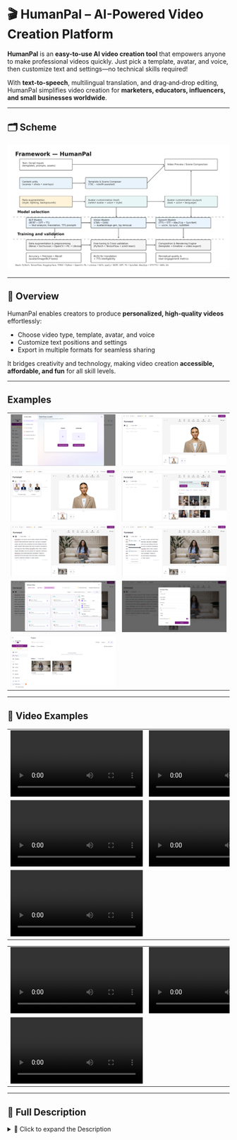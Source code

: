 # 🎬 HumanPal – AI-Powered Video Creation Platform

**HumanPal** is an **easy-to-use AI video creation tool** that empowers anyone to make professional videos quickly. Just pick a template, avatar, and voice, then customize text and settings—no technical skills required!

With **text-to-speech**, multilingual translation, and drag‑and‑drop editing, HumanPal simplifies video creation for **marketers, educators, influencers, and small businesses worldwide**.

---

## 🗂 Scheme

<img src="./img/img-10.png" alt="Scheme" />

---

## 🔹 Overview
HumanPal enables creators to produce **personalized, high-quality videos** effortlessly:
- Choose video type, template, avatar, and voice
- Customize text positions and settings
- Export in multiple formats for seamless sharing

It bridges creativity and technology, making video creation **accessible, affordable, and fun** for all skill levels.

---

## Examples

<table>
    <tbody>
        <tr>
            <td>
                <img src="./img/img-1.png" alt="img" />
            </td>
            <td>
                <img src="./img/img-2.png" alt="img" />
            </td>
        </tr>
        <tr>
            <td>
                <img src="./img/img-3.png" alt="img" />
            </td>
            <td>
                <img src="./img/img-4.png" alt="img" />
            </td>
        </tr>
        <tr>
            <td>
                <img src="./img/img-5.png" alt="img" />
            </td>
            <td>
                <img src="./img/img-6.png" alt="img" />
            </td>
        </tr>
        <tr>
            <td>
                <img src="./img/img-7.png" alt="img" />
            </td>
            <td>
                <img src="./img/img-8.png" alt="img" />
            </td>
        </tr>
        <tr>
            <td>
                <img src="./img/img-9.png" alt="img" />
            </td>
        </tr>
    </tbody>
</table>

---

## 🎥 Video Examples

<table>
    <tbody>
        <tr>
            <td>
                <video src="https://github.com/user-attachments/assets/c7bc5818-7a26-4170-a9da-6fa5b29c8efb" controls preload>
                    Your browser does not support the video tag.
                </video>
            </td>
            <td>
                <video src="https://github.com/user-attachments/assets/f702454b-f074-4cb8-9d2c-86717c531228" controls preload>
                    Your browser does not support the video tag.
                </video>
            </td>
        </tr>
        <tr>
            <td>
                <video src="https://github.com/user-attachments/assets/7fc60c7c-efe3-40ae-8bab-9ed356191794" controls preload>
                    Your browser does not support the video tag.
                </video>
            </td>
            <td>
                <video src="https://github.com/user-attachments/assets/b92e2a3a-45ae-48ac-a5fb-9ea2662a3b7c" controls preload>
                    Your browser does not support the video tag.
                </video>
            </td>
        </tr>
        <tr>
            <td>
                <video src="https://github.com/user-attachments/assets/a6c136c8-d45e-4bf3-873d-3db4d4cec13c" controls preload>
                    Your browser does not support the video tag.
                </video>
            </td>
            <td></td>
        </tr>
    </tbody>
</table>

<table>
    <tbody>
        <tr>
            <td width="50%">
                <video src="https://github.com/user-attachments/assets/8fd9f77c-9e00-4688-b98a-7b2ec02e2b79" controls preload>
                    Your browser does not support the video tag.
                </video>
            </td>
            <td width="50%">
                <video src="https://github.com/user-attachments/assets/75e5dd27-861f-441b-902e-2bb34c6a2152" controls preload>
                    Your browser does not support the video tag.
                </video>
            </td>
        </tr>
        <tr>
            <td width="50%">
                <video src="https://github.com/user-attachments/assets/202683d1-3233-42eb-8a7d-7696d9617128" controls preload>
                    Your browser does not support the video tag.
                </video>
            </td>
            <td></td>
        </tr>
    </tbody>
</table>

---

## 📖 Full Description

<details>
  <summary>📖 Click to expand the Description</summary>

### ❌ Problem
- High demand for engaging video content across industries
- Non-technical users struggle with complex video editing tools
- Limited budgets and time prevent consistent content creation
- Traditional production is costly and time-consuming

These challenges hinder creators from **producing high-quality content regularly**, affecting audience engagement and reach.

---

### ✅ Solution
- Step-by-step, user-friendly interface guides creators through video production
- Ready-made templates reduce complex design decisions
- Drag-and-drop editing for **easy element arrangement**
- AI-powered automation saves time, allowing creators to **focus on storytelling**
- Multilingual support and 1-click translation expands global reach
- Text-to-speech & speech-to-text for **voiceovers and subtitles**

**Outcome:** creators can produce engaging, professional videos **without technical expertise**.

---

### 🛠️ Process

#### 1️⃣ Pre-processing
- **Image Processing:** OpenCV, PIL for manipulation, background removal, enhancement
- **Speech Processing:** TensorFlow Audio, Librosa for noise reduction, voice normalization
- **Text Analysis:** NLTK, spaCy for tokenization, lemmatization, sentiment analysis

#### 2️⃣ Model Selection
- **CNNs:** TensorFlow & PyTorch for image generation and manipulation
- **NLP Models:** Transformers (BERT, GPT, T5) for TTS, translations, and text analysis
- **GANs:** TensorFlow & PyTorch for AI Human Photo Generator

#### 3️⃣ Training & Validation
- Deep learning frameworks: TensorFlow, PyTorch
- Data augmentation for robustness
- Cross-validation with scikit-learn modules

#### 4️⃣ Evaluation Metrics
- **Accuracy, Precision, Recall:** classification tasks
- **BLEU Score:** translation quality
- **Perceptual Metrics:** image quality assessment

---

### 🏆 Achievements
- 🚀 **40% increase** in creators using the platform
- ⏱️ **25% faster** video production efficiency
- 💰 **20% cost reduction** in video production
- 📈 **35% higher content consistency**
- 👍 **30% boost** in audience engagement
- 🌍 **25% increase** in global market reach through multilingual support

---

### 🔮 Future Improvements
1. **Advanced AI Integration:** More realistic avatars via deep learning models
2. **Enhanced Collaboration:** Real-time teamwork with WebSocket & WebRTC
3. **Expanded Template Library:** AI-driven recommendations for creative themes
4. **Global Language Support:** Multilingual TTS and translation for worldwide audiences
5. **Community & Marketplace Expansion:** Collaborative platform for sharing and monetizing content

---

### 🧰 Tools & Technologies
- **Frameworks:** PyTorch, TensorFlow, Hugging Face, TFMA
- **Languages:** Python
- **Libraries:** OpenCV, PIL, Syncnet, Wav2Lip, Librosa, NLTK, spaCy
- **AI Models:** BERT, GPT, T5
- **Platforms:** AWS, Git
- **Technologies:** TTS, STT, GANs, CNNs, NLP

---

### 📚 References
1. [arXiv.org](https://arxiv.org)
2. NeurIPS Proceedings
3. ICML Proceedings
4. IEEE Transactions on Pattern Analysis and Machine Intelligence (PAMI)
5. MIT Technology Review
6. DeepMind Blog
7. OpenAI Blog
8. Google AI Blog
9. Nature Machine Intelligence
10. Towards Data Science

</details>
